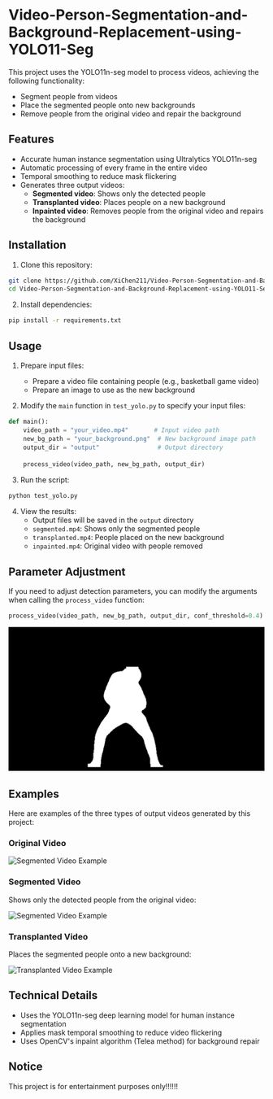 # Video-Person-Segmentation-and-Background-Replacement-using-YOLO11-Seg

This project uses the YOLO11n-seg model to process videos, achieving the following functionality:
- Segment people from videos
- Place the segmented people onto new backgrounds
- Remove people from the original video and repair the background

## Features

- Accurate human instance segmentation using Ultralytics YOLO11n-seg
- Automatic processing of every frame in the entire video
- Temporal smoothing to reduce mask flickering
- Generates three output videos:
  - **Segmented video**: Shows only the detected people
  - **Transplanted video**: Places people on a new background
  - **Inpainted video**: Removes people from the original video and repairs the background

## Installation

1. Clone this repository:
```bash
git clone https://github.com/XiChen211/Video-Person-Segmentation-and-Background-Replacement-using-YOLO11-Seg.git
cd Video-Person-Segmentation-and-Background-Replacement-using-YOLO11-Seg
```

2. Install dependencies:
```bash
pip install -r requirements.txt
```

## Usage

1. Prepare input files:
   - Prepare a video file containing people (e.g., basketball game video)
   - Prepare an image to use as the new background

2. Modify the `main` function in `test_yolo.py` to specify your input files:
```python
def main():
    video_path = "your_video.mp4"       # Input video path
    new_bg_path = "your_background.png"  # New background image path
    output_dir = "output"                # Output directory
    
    process_video(video_path, new_bg_path, output_dir)
```

3. Run the script:
```bash
python test_yolo.py
```

4. View the results:
   - Output files will be saved in the `output` directory
   - `segmented.mp4`: Shows only the segmented people
   - `transplanted.mp4`: People placed on the new background
   - `inpainted.mp4`: Original video with people removed

## Parameter Adjustment

If you need to adjust detection parameters, you can modify the arguments when calling the `process_video` function:

```python
process_video(video_path, new_bg_path, output_dir, conf_threshold=0.4)  # Increase confidence threshold
```
![Segmented Video Example](./image/mask.png)

## Examples

Here are examples of the three types of output videos generated by this project:
### Original Video

![Segmented Video Example](./image/origin.gif)

### Segmented Video
Shows only the detected people from the original video:

![Segmented Video Example](./image/seg.gif)

### Transplanted Video
Places the segmented people onto a new background:

![Transplanted Video Example](./image/trans.gif)


## Technical Details

- Uses the YOLO11n-seg deep learning model for human instance segmentation
- Applies mask temporal smoothing to reduce video flickering
- Uses OpenCV's inpaint algorithm (Telea method) for background repair

## Notice
This project is for entertainment purposes only!!!!!!


